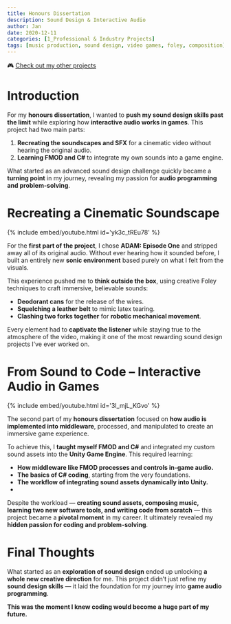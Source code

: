 ```yaml
---
title: Honours Dissertation
description: Sound Design & Interactive Audio
author: Jan
date: 2020-12-11
categories: [1_Professional & Industry Projects]
tags: [music production, sound design, video games, foley, composition]
---
```


🎮 [Check out my other projects](https://janhuss.github.io/categories/)

# Introduction

For my **honours dissertation**, I wanted to **push my sound design skills past the limit** while 
exploring how **interactive audio works in games**. This project had two main parts:

1. **Recreating the soundscapes and SFX** for a cinematic video without hearing the original audio.
2. **Learning FMOD and C#** to integrate my own sounds into a game engine.

What started as an advanced sound design challenge quickly became a **turning point** in my journey, 
revealing my passion for **audio programming and problem-solving**.

# Recreating a Cinematic Soundscape

{% include embed/youtube.html id='yk3c_tREu78' %}

For the **first part of the project**, I chose **ADAM: Episode One** and stripped away all of its 
original audio. Without ever hearing how it sounded before, I built an entirely new 
**sonic environment** based purely on what I felt from the visuals.

This experience pushed me to **think outside the box**, using creative Foley techniques to craft 
immersive, believable sounds:

- **Deodorant cans** for the release of the wires.
- **Squelching a leather belt** to mimic latex tearing.
- **Clashing two forks together** for **robotic mechanical movement**.

Every element had to **captivate the listener** while staying true to the atmosphere of the video, 
making it one of the most rewarding sound design projects I’ve ever worked on.

# From Sound to Code – Interactive Audio in Games

{% include embed/youtube.html id='3I_mjL_KGvo' %}

The second part of my **honours dissertation** focused on **how audio is implemented into 
middleware**, processed, and manipulated to create an immersive game experience.

To achieve this, I **taught myself FMOD and C#** and integrated my custom sound assets into the 
**Unity Game Engine**. This required learning:

- **How middleware like FMOD processes and controls in-game audio.**
- **The basics of C# coding**, starting from the very foundations.
- **The workflow of integrating sound assets dynamically into Unity.**
- 
Despite the workload — **creating sound assets, composing music, learning two new software tools, 
and writing code from scratch** — this project became a **pivotal moment** in my career. It 
ultimately revealed my **hidden passion for coding and problem-solving**.

# Final Thoughts

What started as an **exploration of sound design** ended up unlocking **a whole new creative 
direction** for me. This project didn’t just refine my **sound design skills** — it laid the 
foundation for my journey into **game audio programming**.

**This was the moment I knew coding would become a huge part of my future.**
